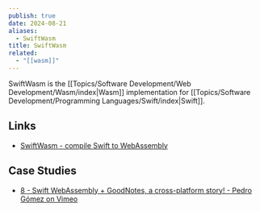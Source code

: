 ```yaml
---
publish: true
date: 2024-08-21
aliases:
  - SwiftWasm
title: SwiftWasm
related:
  - "[[wasm]]"
---
```

SwiftWasm is the [[Topics/Software Development/Web Development/Wasm/index|Wasm]] implementation for [[Topics/Software Development/Programming Languages/Swift/index|Swift]]. 

## Links
- [SwiftWasm - compile Swift to WebAssembly](https://swiftwasm.org/)
## Case Studies
- [8 - Swift WebAssembly + GoodNotes, a cross-platform story! - Pedro Gómez on Vimeo](https://vimeo.com/751290710?login=true) 